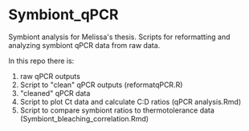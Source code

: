 # Symbiont_qPCR

Symbiont analysis for Melissa's thesis. Scripts for reformatting and analyzing symbiont qPCR data from raw data. 

In this repo there is:
1. raw qPCR outputs
2. Script to "clean" qPCR outputs (reformatqPCR.R)
3. "cleaned" qPCR data
4. Script to plot Ct data and calculate C:D ratios (qPCR analysis.Rmd)
5. Script to compare symbiont ratios to thermotolerance data (Symbiont_bleaching_correlation.Rmd)
